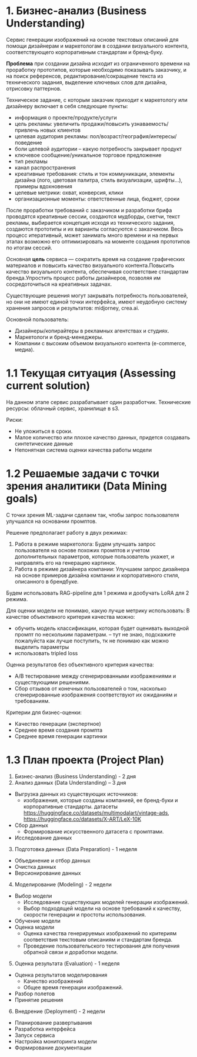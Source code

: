 # 1.  Бизнес-анализ (Business Understanding)
Сервис генерации изображений на основе текстовых описаний для помощи дизайнерам и маркетологам в создании визуального контента, соответствующего корпоративным стандартам и бренд-буку.

**Проблема** при создании дизайна исходит из ограниченного времени на проработку прототипов, которые необходимо показывать заказчику, и на поиск референсов, редактирование/сокращение текста из технического задания, выделение ключевых слов для дизайна, отрисовку паттернов.

Техническое задание, с которым заказчик приходит к маркетологу или дизайнеру включает в себя следующие пункты: 
- информация о проекте/продукте/услуги
- цель рекламы: увеличить продажи/повысить узнаваемость/привлечь новых клиентов
- целевая аудитория рекламы: пол/возраст/география/интересы/поведение
- боли целевой аудитории – какую потребность закрывает продукт
- ключевое сообщение/уникальное торговое предложение
- тип рекламы
- канал распространения
- креативные требования: стиль и тон коммуникации, элементы дизайна (лого, цветовая палитра, стиль визуализации, шрифты...), примеры вдохновения
- целевые метрики: охват, конверсия, клики
- организационные моменты: ответственные лица, бюджет, сроки

После проработки требований с заказчиком и разработки брифа проводятся креативные сессии, создаются мудборды, скетчи, текст рекламы, выбирается концепция исходя из технического задания, создаются прототипы и их варианты согласуются с заказчиком. Весь процесс итеративный, может занимать много времени и на первых этапах возможно его оптимизировать на моменте создания прототипов по итогам сессий.

Основная **цель** сервиса — сократить время на создание графических материалов и повысить качество визуального контента.Повысить качество визуального контента, обеспечивая соответствие стандартам бренда.Упростить процесс работы дизайнеров, позволяя им сосредоточиться на креативных задачах.

Существующие решения могут закрывать потребность пользователей, но они не имеют единой точки интерфейса, имеют неудобную систему хранения запросов и результатов: midjorney, crea.ai.

Основной пользователь:
 - Дизайнеры/копирайтеры в рекламных агентствах и студиях.
 - Маркетологи и бренд-менеджеры.
 - Компании с высоким объемом визуального контента (e-commerce, медиа).

# 1.1 Текущая ситуация (Assessing current solution)
На данном этапе сервис разрабатывает один разработчик. 
Технические ресурсы: облачный сервис, хранилище в s3.

Риски:
- Не уложиться в сроки.
- Малое количество или плохое качество данных, придется создавать синтетические данные
- Непонятная система оценки качества работы модели

# 1.2 Решаемые задачи с точки зрения аналитики (Data Mining goals)

С точки зрения ML-задачи сделаем так, чтобы запрос пользователя улучшался на основании промптов.

Решение предполагает работу в двух режимах:
1. Работа в режиме маркетолога: 
  Будем улучшать запрос пользователя на основе похожих промптов и учетом дополнительных параметров, которые пользователь укажет, и направлять его на генерацию картинок. 
2. Работа в режиме дизайнера компании: 
  Улучшаем запрос дизайнера на основе примеров дизайна компании и корпоративного стиля, описанного в брендбуке.

Будем использовать RAG-pipeline для 1 режима и дообучать LoRA для 2 режима.

Для оценки модели не понимаю, какую лучше метрику использовать:
В качестве объективного критерия качества можно:
- обучить модель классификации, которая будет оценивать выходной промпт по нескольким параметрам. – тут не знаю, подскажите пожалуйста как лучше поступить, тк не понимаю как можно выделить параметры
- использовать tripled loss 

Оценка результатов без объективного критерия качества:
- A/B тестирование между сгенерированными изображениями и существующими решениями.
- Сбор отзывов от конечных пользователей о том, насколько сгенерированные изображения соответствуют их ожиданиям и требованиям.

Критерии для бизнес-оценки:
- Качество генерации (экспертное)
- Среднее время создания промпта 
- Среднее время генерации картинки

# 1.3 План проекта (Project Plan)
1. Бизнес-анализ (Business Understanding) - 2 дня
2. Анализ данных (Data Understanding) – 3 дня
  - Выгрузка данных из существующих источников:
    - изображения, которые созданы компанией, ее бренд-буки и корпоративные стандарты.
   датасеты https://huggingface.co/datasets/multimodalart/vintage-ads, https://huggingface.co/datasets/X-ART/LeX-10K
 - Сбор данных
     - Формирование искусственного датасета с промптами.
 - Исследование данных
3. Подготовка данных (Data Preparation) - 1 неделя
 - Объединение и отбор данных
 - Очистка данных
 - Версионирование данных
4. Моделирование (Modeling) - 2 недели
 - Выбор модели
   - Исследование существующих моделей генерации изображений.
   - Выбор подходящей модели на основе требований к качеству, скорости генерации и простоты использования.
 - Обучение модели
 - Оценка модели
   - Оценка качества генерируемых изображений по критериям соответствия текстовым описаниям и стандартам бренда.
   - Проведение пользовательского тестирования для получения обратной связи и доработки модели.
5. Оценка результата (Evaluation) - 1 неделя
 - Оценка результатов моделирования
   - Качество изображений
   - Общее время генерации изображений.
 - Разбор полетов
 - Принятие решения
6. Внедрение (Deployment) - 2 недели
 - Планирование развертывания
 - Разработка интерфейса
 - Запуск сервиса
 - Настройка мониторинга модели
 - Формирование документации

